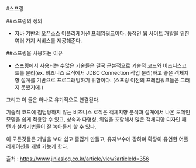 #스프링

##스프링의 정의
- 자바 기반의 오픈소스 어플리케이션 프레임워크이다. 동적인 웹 사이트 개발을 위한 여러 가지 서비스를 제공해준다.

 

##스프링을 사용하는 이유
- 스프링에서 사용되는 수많은 기술들은 결국 근본적으로 기술적 코드와 비즈니스코드를 분리(ex. 비즈니스 로직에서 JDBC Connection 작업 분리)하고 좋은 객체지향 설계를 기반으로 프로그래밍하기 위함이다. (스프링 이전의 프레임워크들은 그러지 못했기에.)

그리고 이 둘은 하나로 유기적으로 연결된다.

기술적 코드에 침범당하지 않는 비즈니스 로직은 객체지향 분석과 설계에서 나온 도메인 모델을 쉽게 적용할 수 있고, 상속과 다형성, 위임을 포함해서 많은 객체지향 디자인 패턴과 설계기법들이 잘 녹아들게 할 수 있다.

이 모든것들은 개발을 보다 쉽고 즐겁게 만들고, 유지보수에 강하며 확장이 유연한 어플리케이션을 개발 가능케 한다.



출처 : https://www.jiniaslog.co.kr/article/view?articleId=356 
